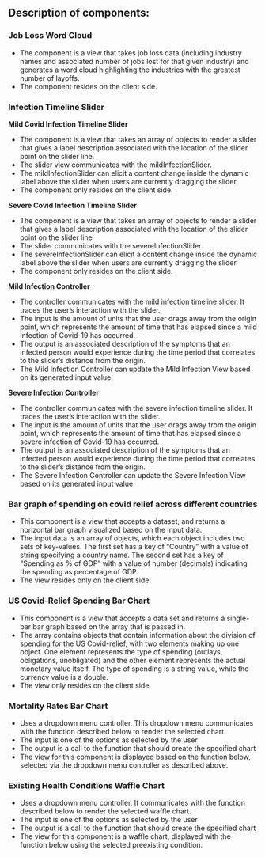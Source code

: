 ## Description of components: 

### Job Loss Word Cloud 

- The component is a view that takes job loss data (including industry names and associated number of jobs lost for that given industry) and generates a word cloud highlighting the industries with the greatest number of layoffs. 
- The component resides on the client side. 

### Infection Timeline Slider 
**Mild Covid Infection Timeline Slider**
- The component is a view that takes an array of objects to render a slider that gives a label description associated with the location of the slider point on the slider line.
- The slider view communicates with the mildInfectionSlider.
- The mildInfectionSlider can elicit a content change inside the dynamic label above the slider when users are currently dragging the slider.
- The component only resides on the client side.

**Severe Covid Infection Timeline Slider**
- The component is a view that takes an array of objects to render a slider that gives a label description associated with the location of the slider point on the slider line
- The slider communicates with the severeInfectionSlider.
- The severeInfectionSlider can elicit a content change inside the dynamic label above the slider when users are currently dragging the slider.
- The component only resides on the client side.

**Mild Infection Controller**
- The controller communicates with the mild infection timeline slider. It traces the user’s interaction with the slider. 
- The input is the amount of units that the user drags away from the origin point, which represents the amount of time that has elapsed since a mild infection of Covid-19 has occurred. 
- The output is an associated description of the symptoms that an infected person would experience during the time period that correlates to the slider’s distance from the origin.
- The Mild Infection Controller can update the Mild Infection View based on its generated input value.

**Severe Infection Controller**
- The controller communicates with the severe infection timeline slider. It traces the user’s interaction with the slider. 
- The input is the amount of units that the user drags away from the origin point, which represents the amount of time that has elapsed since a severe infection of Covid-19 has occurred. 
- The output is an associated description of the symptoms that an infected person would experience during the time period that correlates to the slider’s distance from the origin.
- The Severe Infection Controller can update the Severe Infection View based on its generated input value.

### Bar graph of spending on covid relief across different countries
- This component is a view that accepts a dataset, and returns a horizontal bar graph visualized based on the input data. 
- The input data is an array of objects, which each object includes two sets of key-values. The first set has a key of “Country” with a value of string specifying a country name. The second set has a key of “Spending as % of GDP” with a value of number (decimals) indicating the spending as percentage of GDP.
- The view resides only on the client side.


### US Covid-Relief Spending Bar Chart
- This component is a view that accepts a data set and returns a single-bar bar graph based on the array that is passed in.
- The array contains objects that contain information about the division of spending for the US Covid-relief, with two elements making up one object. One element represents the type of spending (outlays, obligations, unobligated) and the other element represents the actual monetary value itself. The type of spending is a string value, while the currency value is a double. 
- The view only resides on the client side.

### Mortality Rates Bar Chart
- Uses a dropdown menu controller. This dropdown menu communicates with the function described below to render the selected chart. 
- The input is one of the options as selected by the user
- The output is a call to the function that should create the specified chart
- The view for this component is displayed based on the function below, selected via the dropdown menu controller as described above. 

### Existing Health Conditions Waffle Chart
- Uses a dropdown menu controller. It communicates with the function described below to render the selected waffle chart.
- The input is one of the options as selected by the user
- The output is a call to the function that should create the specified chart
- The view for this component is a waffle chart, displayed with the function below using the selected preexisting condition.


